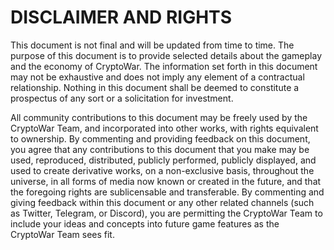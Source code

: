 # DISCLAIMER AND  RIGHTS

This document is not final and will be updated from time to time. The purpose of this document is to provide selected details about the gameplay and the economy of CryptoWar. The information set forth in this document may not be exhaustive and does not imply any element of a contractual relationship. Nothing in this document shall be deemed to constitute a prospectus of any sort or a solicitation for investment.

  
All community contributions to this document may be freely used by the CryptoWar Team, and incorporated into other works, with rights equivalent to ownership. By commenting and providing feedback on this document, you agree that any contributions to this document that you make may be used, reproduced, distributed, publicly performed, publicly displayed, and used to create derivative works, on a non-exclusive basis, throughout the universe, in all forms of media now known or created in the future, and that the foregoing rights are sublicensable and transferable. By commenting and giving feedback within this document or any other related channels \(such as Twitter, Telegram, or Discord\), you are permitting the CryptoWar Team to include your ideas and concepts into future game features as the CryptoWar Team sees fit.

